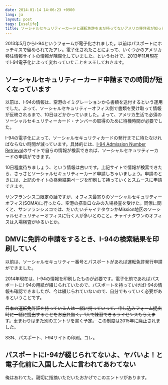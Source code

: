 ```yaml
---
date: 2014-01-14 14:06:23 +0900
lang: ja
layout: post
tags: [usalife]
title: ソーシャルセキュリティーカードと運転免許をまだ持ってないアメリカ移住者が知っとくといいI-94電子化の話
---
```

2013年5月からI-94というフォームが電子化されました。以前はパスポートにホッチキスで留められてたアレ。電子化されたことによって、いくつかのアメリカ移住情報サイトの情報が陳腐化していました。というわけで、2013年11月現在でI-94電子化によって変わっていたことをメモしておきます。

## ソーシャルセキュリティーカード申請までの時間が短くなっています

以前は、I-94の情報は、空港のイミグレーションから書類を送付するという運用でした。よって、ソーシャルセキュリティーオフィス側で書類を受け取って情報が反映されるまで、10日ほどかかっていました。よって、アメリカ生活で必須のソーシャルセキュリティーカード・ナンバーの取得のために待機時間が必要でした。

I-94の電子化によって、ソーシャルセキュリティカードの発行までに待たなければならない時間が減っています。具体的には、[I-94 Admission Number Retrieval](https://i94.cbp.dhs.gov/)のサイトで自らの情報が検索できれば、ソーシャルセキュリティーカードの申請ができます。

10日程度待ちましょう、という情報は古いです。上記サイトで情報が検索できたら、さっさとソーシャルセキュリティーカード申請しちゃいましょう。申請のときには、上記のサイトの検索結果ページを印刷して持っていくとスムースに申請できます。

サンフランシスコ限定の話ですが、オフィス最寄りのソーシャルセキュリティーオフィス(SOMA)に行ったら、空港の搭乗口なみの入場検査を受けた。同僚に聞くと、サンフランシスコでは、だいたいチャイナタウンかMission地区のソーシャルセキュリティーオフィスに行く人が多いとのこと。チャイナタウンのオフィスは入場検査がゆるいとか。

## DMVに免許の申請をするとき、I-94の検索結果を印刷していく

以前は、ソーシャルセキュリティー番号とパスポートがあれば運転免許発行申請ができました。

2014年現在は、I-94の情報を印刷したものが必要です。電子化前であればパスポートにI-94の用紙が綴じられていたので、パスポートを持っていけばI-94の情報も確認できましたが、今は綴じられていないので、自分でもっていく必要があるということです。

<strike>日本の運転免許証を持っている人は一緒に持っていって、申し込みフォーム提出時に一緒に提出することをお忘れ無く。1人で練習できるライセンスもらえます。車まわりはまた別のエントリを書く予定。</strike> この制度は2015年に廃止されました。

SSN、パスポート、I-94サイトの印刷。コレ。

## パスポートにI-94が綴じられてないよ、ヤバいよ！と電子化前に入国した人に言われてあわてない

俺はあわてた。親切に指摘いただいたおかげでこのエントリがあります。
